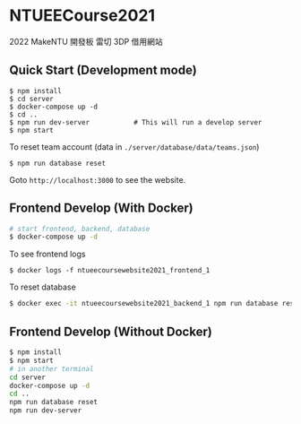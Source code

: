 # NTUEECourse2021

2022 MakeNTU 開發板 雷切 3DP 借用網站

## Quick Start (Development mode)

```shell
$ npm install
$ cd server
$ docker-compose up -d
$ cd ..
$ npm run dev-server           # This will run a develop server
$ npm start
```

To reset team account (data in `./server/database/data/teams.json`)

```shell
$ npm run database reset
```

Goto `http://localhost:3000` to see the website.

## Frontend Develop (With Docker)

```bash
# start frontend, backend, database
$ docker-compose up -d
```

To see frontend logs

```
$ docker logs -f ntueecoursewebsite2021_frontend_1
```

To reset database

```bash
$ docker exec -it ntueecoursewebsite2021_backend_1 npm run database reset
```

## Frontend Develop (Without Docker)

```bash
$ npm install
$ npm start
# in another terminal
cd server
docker-compose up -d
cd ..
npm run database reset
npm run dev-server
```
